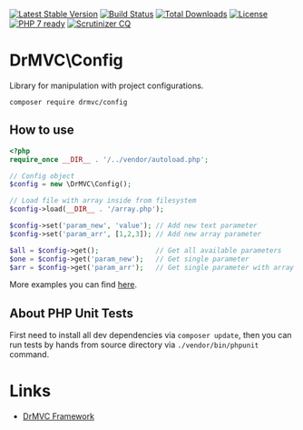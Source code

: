 [![Latest Stable Version](https://poser.pugx.org/drmvc/config/v/stable)](https://packagist.org/packages/drmvc/config)
[![Build Status](https://travis-ci.org/drmvc/config.svg?branch=master)](https://travis-ci.org/drmvc/config)
[![Total Downloads](https://poser.pugx.org/drmvc/config/downloads)](https://packagist.org/packages/drmvc/config)
[![License](https://poser.pugx.org/drmvc/config/license)](https://packagist.org/packages/drmvc/config)
[![PHP 7 ready](https://php7ready.timesplinter.ch/drmvc/config/master/badge.svg)](https://travis-ci.org/drmvc/config)
[![Scrutinizer CQ](https://scrutinizer-ci.com/g/drmvc/config/badges/quality-score.png?b=master)](https://scrutinizer-ci.com/g/drmvc/config/)

# DrMVC\Config

Library for manipulation with project configurations.

    composer require drmvc/config

## How to use

```php
<?php
require_once __DIR__ . '/../vendor/autoload.php';

// Config object
$config = new \DrMVC\Config();

// Load file with array inside from filesystem
$config->load(__DIR__ . '/array.php');

$config->set('param_new', 'value'); // Add new text parameter
$config->set('param_arr', [1,2,3]); // Add new array parameter

$all = $config->get();              // Get all available parameters
$one = $config->get('param_new');   // Get single parameter
$arr = $config->get('param_arr');   // Get single parameter with array
```

More examples you can find [here](extra).

## About PHP Unit Tests

First need to install all dev dependencies via `composer update`, then
you can run tests by hands from source directory via `./vendor/bin/phpunit` command.

# Links

* [DrMVC Framework](https://drmvc.com)
